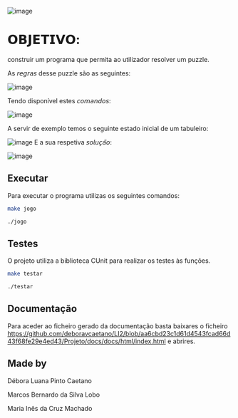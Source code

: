  
![image](https://github.com/user-attachments/assets/4c765337-68c5-422f-aece-218cfa5fab8f)

# 𝗢𝗕𝗝𝗘𝗧𝗜𝗩𝗢: 
construir um programa que permita ao utilizador resolver um puzzle.

As 𝘳𝘦𝘨𝘳𝘢𝘴 desse puzzle são as seguintes:

![image](https://github.com/user-attachments/assets/cea93f96-b3ac-48e6-9ff1-58f917f41734)

Tendo disponível estes 𝘤𝘰𝘮𝘢𝘯𝘥𝘰𝘴:

![image](https://github.com/user-attachments/assets/53fcda89-6839-4555-b8b3-23b1bc5a8e10)

A servir de exemplo temos o seguinte estado inicial de um tabuleiro:

![image](https://github.com/user-attachments/assets/df5e09c6-dac9-452c-927a-2614b7f22155)
E a sua respetiva 𝘴𝘰𝘭𝘶𝘤̧𝘢̃𝘰:

![image](https://github.com/user-attachments/assets/ec01ace5-40b3-4126-b817-4d5b43ac9530)

## Executar

Para executar o programa utilizas os seguintes comandos:
```bash
make jogo
```

```bash
./jogo
```

## Testes

O projeto utiliza a biblioteca CUnit para realizar os testes às funções.

```bash
make testar
```

```bash
./testar
```

## Documentação

Para aceder ao ficheiro gerado da documentação 
basta baixares o ficheiro https://github.com/deboravcaetano/LI2/blob/aa6cbd23c1d61d4543fcad66d43f68fe29e4ed43/Projeto/docs/docs/html/index.html e abrires.

## Made by

Débora Luana Pinto Caetano 

Marcos Bernardo da Silva Lobo 

Maria Inês da Cruz Machado 




